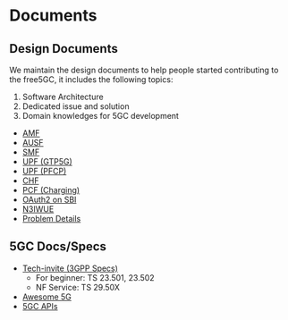 # Documents

## Design Documents

We maintain the design documents to help people started contributing to the free5GC, it includes the following topics:
1. Software Architecture
2. Dedicated issue and solution
3. Domain knowledges for 5GC development

- [AMF](../guide/Amf/design.md)
- [AUSF](../guide/Ausf/design.md)
- [SMF](../guide/Smf/design.md)
- [UPF (GTP5G)](../guide/Gtp5g/design.md)
- [UPF (PFCP)](../guide/Upf_PFCP/design.md)
- [CHF](../guide/Chf/design.md)
- [PCF (Charging)](../guide/PCF/charging.md)
- [OAuth2 on SBI](../guide/OAuth2/OAuth2Design.md)
- [N3IWUE](../guide/N3IWUE/n3iwue.md)
- [Problem Details](https://github.com/free5gc/free5gc.github.io/tree/main/docs/guide/ProblemDetails)

## 5GC Docs/Specs

- [Tech-invite (3GPP Specs)](https://www.tech-invite.com/)
    - For beginner: TS 23.501, 23.502
    - NF Service: TS 29.50X
- [Awesome 5G](https://github.com/calee0219/awesome-5g)
- [5GC APIs](https://github.com/jdegre/5GC_APIs)
